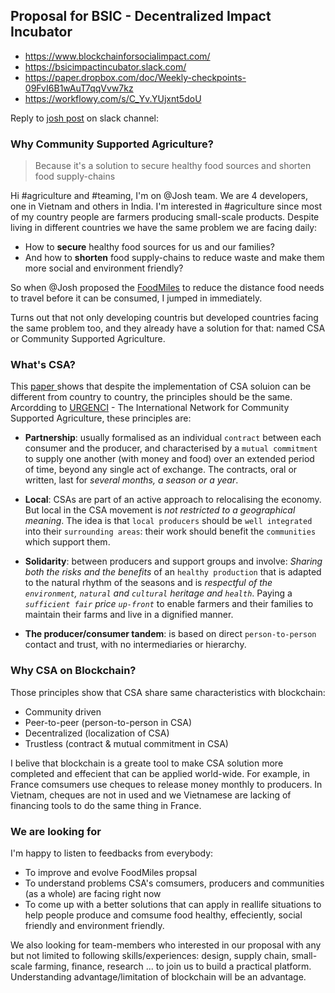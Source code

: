 ## Proposal for BSIC - Decentralized Impact Incubator
* https://www.blockchainforsocialimpact.com/
* https://bsicimpactincubator.slack.com/
* https://paper.dropbox.com/doc/Weekly-checkpoints-09FvI6B1wAuT7qqVvw7kz
* https://workflowy.com/s/C_Yv.YUjxnt5doU

Reply to [josh post](https://bsicimpactincubator.slack.com/archives/C9T4UB9BP/p1522668345000123) on slack channel:

### Why Community Supported Agriculture?

> Because it's a solution to secure healthy food sources and shorten food supply-chains

Hi #agriculture and #teaming, I'm on @Josh team. We are 4 developers, one in Vietnam and others in India. I'm interested in #agriculture  since most of my country people are farmers producing small-scale products.
Despite living in different countries we have the same problem we are facing daily:
* How to **secure** healthy food sources for us and our families?
* And how to **shorten** food supply-chains to reduce waste and make them more social and environment friendly?

So when @Josh proposed the [FoodMiles](https://joshpitzalis.svbtle.com/foodmiles) to reduce the distance food needs to travel before it can be consumed, I jumped in immediately.

Turns out that not only developing countris but developed countries facing the same problem too, and they already have a solution for that: named CSA or Community Supported Agriculture.

### What's CSA?

This [paper ](http://urgenci.net/wp-content/uploads/2015/02/PAROT_CASS_ARTICLE_2015.pdf) shows that despite the implementation of CSA soluion can be different from country to country, the principles should be the same.
 Arcordding to [URGENCI](http://urgenci.net/) - The International Network for Community Supported Agriculture, these principles are:

* __Partnership__: usually formalised as an individual `contract` between each consumer and the producer, and characterised by a `mutual commitment` to supply one another (with money and food) over an extended period of time, beyond any single act of exchange. The contracts, oral or written, last for _several months, a season or a year_.

* __Local__: CSAs are part of an active approach to relocalising the economy. But local in the CSA movement is _not restricted to a geographical meaning_. The idea is that `local producers` should be `well integrated` into their `surrounding areas`: their work should benefit the `communities` which support them.

* __Solidarity__: between producers and support groups and involve: _Sharing both the risks and the benefits_ of an `healthy production` that is adapted to the natural rhythm of the seasons and is _respectful of the `environment`, `natural` and `cultural` heritage and `health`_. Paying a _`sufficient fair` price `up-front`_ to enable farmers and their families to maintain their farms and live in a dignified manner.

* __The producer/consumer tandem__: is based on direct `person-to-person` contact and trust, with no intermediaries or hierarchy.

### Why CSA on Blockchain?

Those principles show that CSA share same characteristics with blockchain:
* Community driven
* Peer-to-peer (person-to-person in CSA)
* Decentralized (localization of CSA)
* Trustless (contract & mutual commitment in CSA)

I belive that blockchain is a greate tool to make CSA solution more completed and effecient that can be applied world-wide. For example, in France comsumers use cheques to release money monthly to producers. In Vietnam, cheques are not in used and we Vietnamese are lacking of financing tools to do the same thing in France.

### We are looking for

I'm happy to listen to feedbacks from everybody:
* To improve and evolve FoodMiles propsal
* To understand problems CSA's comsumers, producers and communities (as a whole) are facing right now
* To come up with a better solutions that can apply in reallife situations to help people produce and comsume food healthy, effeciently, social friendly and environment friendly.

We also looking for team-members who interested in our proposal with any but not limited to following skills/experiences: design, supply chain, small-scale farming, finance, research ... to join us to build a practical platform. Understanding advantage/limitation of blockchain will be an advantage.
